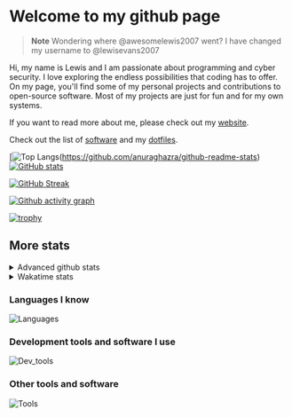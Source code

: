 # Welcome to my github page

> **Note**
> Wondering where @awesomelewis2007 went? I have changed my username to @lewisevans2007

Hi, my name is Lewis and I am passionate about programming and cyber security. I love exploring the endless possibilities that coding has to offer. On my page, you'll find some of my personal projects and contributions to open-source software. Most of my projects are just for fun and for my own systems.

If you want to read more about me, please check out my [website](https://lewisevans2007.github.io/).

Check out the list of [software](https://github.com/lewisevans2007/lewisevans2007/blob/master/software.md) and my [dotfiles](https://github.com/lewisevans2007/dotfiles).

[![Top Langs](https://github-readme-stats.vercel.app/api/top-langs/?username=lewisevans2007&hide=html,css,jupyter%20notebook&langs_count=10&layout=donut&theme=transparent&exclude_repo=GPT-code-repository,Obsidian_vault,Apple-PowerManagement,Apple-Security,CMake,qemu,swift,tcpdump,xnu)(https://github.com/anuraghazra/github-readme-stats) 
[![GitHub stats](https://github-readme-stats.vercel.app/api?username=lewisevans2007&show_icons=true&theme=transparent)](https://github.com/anuraghazra/github-readme-stats)

[![GitHub Streak](https://streak-stats.demolab.com?user=lewisevans2007&theme=transparent)](https://git.io/streak-stats)

[![Github activity graph](https://github-readme-activity-graph.vercel.app/graph?username=lewisevans2007&theme=github-compact&area=true)](https://github.com/ashutosh00710/github-readme-activity-graph)

[![trophy](https://github-profile-trophy.vercel.app/?username=lewisevans2007&theme=darkhub)](https://github.com/ryo-ma/github-profile-trophy)

## More stats
<details close>
<summary>Advanced github stats</summary>
<br>
  
![Metrics](https://raw.githubusercontent.com/lewisevans2007/lewisevans2007/master/github-metrics.svg)
  
</details>

<details close>
<summary>Wakatime stats</summary>
<br>

<!--START_SECTION:waka-->

```txt
Markdown     1 hr 6 mins     ███████████▓░░░░░░░░░░░░░   47.08 %
Python       47 mins         ████████▒░░░░░░░░░░░░░░░░   33.32 %
Other        8 mins          █▒░░░░░░░░░░░░░░░░░░░░░░░   05.79 %
Makefile     6 mins          █░░░░░░░░░░░░░░░░░░░░░░░░   04.29 %
JavaScript   4 mins          █░░░░░░░░░░░░░░░░░░░░░░░░   03.48 %
HTML         3 mins          ▓░░░░░░░░░░░░░░░░░░░░░░░░   02.30 %
C            2 mins          ▒░░░░░░░░░░░░░░░░░░░░░░░░   01.98 %
Text         1 min           ▒░░░░░░░░░░░░░░░░░░░░░░░░   00.78 %
CMake        0 secs          ░░░░░░░░░░░░░░░░░░░░░░░░░   00.60 %
C++          0 secs          ░░░░░░░░░░░░░░░░░░░░░░░░░   00.19 %
F#           0 secs          ░░░░░░░░░░░░░░░░░░░░░░░░░   00.14 %
Git Config   0 secs          ░░░░░░░░░░░░░░░░░░░░░░░░░   00.06 %
```

<!--END_SECTION:waka-->
</details>

### Languages I know
![Languages](https://skillicons.dev/icons?i=python,cpp,cs,c,javascript,nodejs,dotnet,bash,css,html,rust)
### Development tools and software I use
![Dev_tools](https://skillicons.dev/icons?i=git,docker,github,googlecloud,vscode,visualstudio,raspberrypi,linux,powershell,replit)
### Other tools and software
![Tools](https://skillicons.dev/icons?i=blender,ps,pr,ai,xd,figma)
